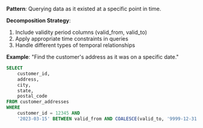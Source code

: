 **Pattern**: Querying data as it existed at a specific point in time.

**Decomposition Strategy**:

1. Include validity period columns (valid_from, valid_to)
2. Apply appropriate time constraints in queries
3. Handle different types of temporal relationships

**Example**: "Find the customer's address as it was on a specific date."

```SQL
SELECT
    customer_id,
    address,
    city,
    state,
    postal_code
FROM customer_addresses
WHERE
    customer_id = 12345 AND
    '2023-03-15' BETWEEN valid_from AND COALESCE(valid_to, '9999-12-31');
```

